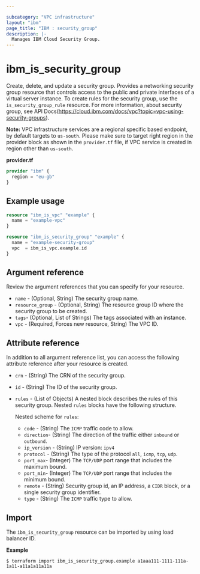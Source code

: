 ```yaml
---

subcategory: "VPC infrastructure"
layout: "ibm"
page_title: "IBM : security_group"
description: |-
  Manages IBM Cloud Security Group.
---
```


# ibm_is_security_group
Create, delete, and update a security group. Provides a networking security group resource that controls access to the public and private interfaces of a virtual server instance. To create rules for the security group, use the `is_security_group_rule` resource. For more information, about security group, see API Docs(https://cloud.ibm.com/docs/vpc?topic=vpc-using-security-groups).

**Note:** 
VPC infrastructure services are a regional specific based endpoint, by default targets to `us-south`. Please make sure to target right region in the provider block as shown in the `provider.tf` file, if VPC service is created in region other than `us-south`.

**provider.tf**

```terraform
provider "ibm" {
  region = "eu-gb"
}
```

## Example usage

```terraform
resource "ibm_is_vpc" "example" {
  name = "example-vpc"
}

resource "ibm_is_security_group" "example" {
  name = "example-security-group"
  vpc  = ibm_is_vpc.example.id
}
```


## Argument reference
Review the argument references that you can specify for your resource. 

- `name` - (Optional, String) The security group name.
- `resource_group` - (Optional, String) The resource group ID where the security group to be created.
- `tags`- (Optional, List of Strings) The tags associated with an instance.
- `vpc` - (Required, Forces new resource, String) The VPC ID.

## Attribute reference
In addition to all argument reference list, you can access the following attribute reference after your resource is created.

- `crn` - (String) The CRN of the security group.
- `id` - (String) The ID of the security group.
- `rules` - (List of Objects) A nested block describes the rules of this security group. Nested `rules` blocks have the following structure.

  Nested scheme for `rules`:
  - `code` - (String) The `ICMP` traffic code to allow.
  - `direction`-  (String) The direction of the traffic either `inbound` or `outbound`.
  - `ip_version` - (String) IP version: `ipv4`
  - `protocol` - (String) The type of the protocol `all`, `icmp`, `tcp`, `udp`.
  - `port_max`- (Integer) The `TCP/UDP` port range that includes the maximum bound.
  - `port_min`- (Integer) The `TCP/UDP` port range that includes the minimum bound.
  - `remote` - (String) Security group id, an IP address, a `CIDR` block, or a single security group identifier.
  - `type` - (String) The `ICMP` traffic type to allow.

## Import
The `ibm_is_security_group` resource can be imported by using load balancer ID. 

**Example**

```
$ terraform import ibm_is_security_group.example a1aaa111-1111-111a-1a11-a11a1a11a11a
```
